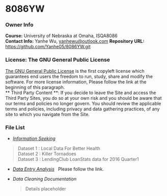 # 8086YW

### Owner Info
**Course:** University of Nebraska at Omaha, ISQA8086  
**Contact Info:** Yanhe Wu, yanhewu@outlook.com
**Repository URL:** https://github.com/Yanhe05/8086YW.git

### License: The GNU General Public License
[The GNU General Public License][GNU] is the first copyleft license which guarantees end users the freedom to run, study, share and modify the software. For more license information, Please follow the link at the beginning of this paragraph.  
** Third Party Content **:  If you decide to leave the Site and access the Third Party Sites, you do so at your own risk and you should be aware that our terms and policies no longer govern. You should review the applicable terms and policies, including privacy and data gathering practices, of any site to which you navigate from the Site.

[GNU]: https://en.wikipedia.org/wiki/GNU_General_Public_License


### File List
 * [_Information Seeking_](https://github.com/Yanhe05/8086YW/blob/master/InformationSeeking.md)
 
 >Dataset 1 : Local Data For Better Health  
     Dataset 2 : Killer Tornadoes  
     Dataset 3 : LendingClub LoanStats data for 2016 Quarter1
    
 * [_Data Entry Analysis_](https://github.com/Yanhe05/8086YW/blob/master/dataEntryAnalysis.md)  
 Please follow the link.
 
 * _Data Cleaning Documentation_  
 
     >Details placeholder
